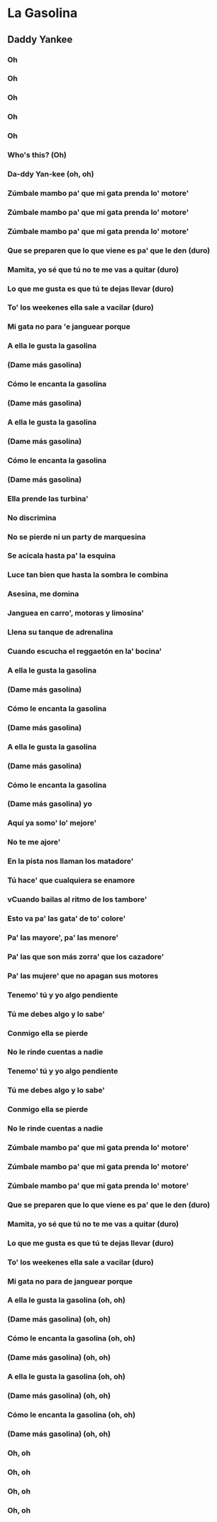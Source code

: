 # La Gasolina
## Daddy Yankee

### Oh
### Oh
### Oh
### Oh
### Oh
### Who's this? (Oh)
### Da-ddy Yan-kee (oh, oh)
### Zúmbale mambo pa' que mi gata prenda lo' motore'
### Zúmbale mambo pa' que mi gata prenda lo' motore'
### Zúmbale mambo pa' que mi gata prenda lo' motore'
### Que se preparen que lo que viene es pa' que le den (duro)
### Mamita, yo sé que tú no te me vas a quitar (duro)
### Lo que me gusta es que tú te dejas llevar (duro)
### To' los weekenes ella sale a vacilar (duro)
### Mi gata no para 'e janguear porque
### A ella le gusta la gasolina
### (Dame más gasolina)
### Cómo le encanta la gasolina
### (Dame más gasolina)
### A ella le gusta la gasolina
### (Dame más gasolina)
### Cómo le encanta la gasolina
### (Dame más gasolina)
### Ella prende las turbina'
### No discrimina
### No se pierde ni un party de marquesina
### Se acicala hasta pa' la esquina
### Luce tan bien que hasta la sombra le combina
### Asesina, me domina
### Janguea en carro', motoras y limosina'
### Llena su tanque de adrenalina
### Cuando escucha el reggaetón en la' bocina'
### A ella le gusta la gasolina
### (Dame más gasolina)
### Cómo le encanta la gasolina
### (Dame más gasolina)
### A ella le gusta la gasolina
### (Dame más gasolina)
### Cómo le encanta la gasolina
### (Dame más gasolina) yo
### Aquí ya somo' lo' mejore'
### No te me ajore'
### En la pista nos llaman los matadore'
### Tú hace' que cualquiera se enamore
### vCuando bailas al ritmo de los tambore'
### Esto va pa' las gata' de to' colore'
### Pa' las mayore', pa' las menore'
### Pa' las que son más zorra' que los cazadore'
### Pa' las mujere' que no apagan sus motores
### Tenemo' tú y yo algo pendiente
### Tú me debes algo y lo sabe'
### Conmigo ella se pierde
### No le rinde cuentas a nadie
### Tenemo' tú y yo algo pendiente
### Tú me debes algo y lo sabe'
### Conmigo ella se pierde
### No le rinde cuentas a nadie
### Zúmbale mambo pa' que mi gata prenda lo' motore'
### Zúmbale mambo pa' que mi gata prenda lo' motore'
### Zúmbale mambo pa' que mi gata prenda lo' motore'
### Que se preparen que lo que viene es pa' que le den (duro)
### Mamita, yo sé que tú no te me vas a quitar (duro)
### Lo que me gusta es que tú te dejas llevar (duro)
### To' los weekenes ella sale a vacilar (duro)
### Mi gata no para de janguear porque
### A ella le gusta la gasolina (oh, oh)
### (Dame más gasolina) (oh, oh)
### Cómo le encanta la gasolina (oh, oh)
### (Dame más gasolina) (oh, oh)
### A ella le gusta la gasolina (oh, oh)
### (Dame más gasolina) (oh, oh)
### Cómo le encanta la gasolina (oh, oh)
### (Dame más gasolina) (oh, oh)
### Oh, oh
### Oh, oh
### Oh, oh
### Oh, oh